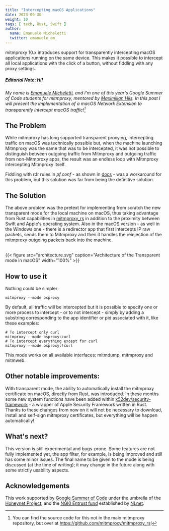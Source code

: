 ```yaml
---
title: "Intercepting macOS Applications"
date: 2023-09-30
weight: 10
tags: [ tech, Rust, Swift ]
author:
  name: Emanuele Micheletti
  twitter: emanuele_em_
---
```


mitmproxy 10.x introduces support for transparently intercepting macOS applications running on the same device.
This makes it possible to intercept all local applications with the click of a button, without fiddling with any proxy settings.

<!--more-->

##### *Editorial Note: Hi!*

*My name is [Emanuele Micheletti], and I'm one of this year's Google Summer of Code students for mitmproxy, 
mentored by [Maximilian Hils]. In this post I will present the implementation of a macOS Network Extension 
to transparently intercept macOS traffic![^source]*

[Emanuele Micheletti]: https://twitter.com/emanuele_em_
[Maximilian Hils]:  https://twitter.com/maximilianhils
[^source]: You can find the source code for this not in the main mitmproxy repository, but over at https://github.com/mitmproxy/mitmproxy_rs!

## The Problem

While mitmproxy has long supported transparent proxying, 
Intercepting traffic on macOS was technically possible but, when the machine launching Mitmproxy was the same that was to
be intercepted, it was not possible to distinguish between outgoing traffic from Mitmproxy and outgoing traffic from
non-Mitmproxy apps, the result was an endless loop with Mitmproxy intercepting Mitmproxy itself.

Fiddling with rdr rules in _pf.conf_ - as shown
in [docs](https://docs.mitmproxy.org/stable/howto-transparent/#work-around-to-redirect-traffic-originating-from-the-machine-itself-1) -
was a workaround for this problem, but this solution was far from being the definitive solution.

## The Solution

The above problem was the pretext for implementing from scratch the new transparent mode for the local machine on macOS,
thus taking advantage from Rust capabilities in [mitmproxy_rs](https://github.com/mitmproxy/mitmproxy_rs) in addition to
the proximity between Swift and Apple's operating system.
Also in the macOS version - as well in the Windows one - there is a redirector app that first intercepts IP raw packets,
sends them to Mitmproxy and then it handles the reinjection of the mitmproxy outgoing packets back into the machine.

<br>
{{<
figure src="architecture.svg"
caption="Architecture of the Transparent mode in macOS"
width="100%"
>}}
<br>

## How to use it

Nothing could be simpler:

```shell
mitmproxy --mode osproxy
```

By default, all traffic will be intercepted but it is possible to specify one or more process to intercept - or to not
intercept - simply by adding a substring corresponding to the app identifier or pid associated with it, like these
examples:

```shell
# To intercept only curl
mitmproxy --mode osproxy:curl
# To intercept everything except for curl
mitmproxy --mode osproxy:!curl
```

This mode works on all available interfaces: mitmdump, mitmproxy and mitmweb.

## Other notable improvements:

With transparent mode, the ability to automatically install the mitmproxy certificate on macOS, directly from Rust, was
introduced. In these months some new system functions have been added
within [x52dev/security-framework](https://github.com/x52dev/security-framework) - a wrapper of Apple Security Framework
written in Rust. Thanks to these changes from now on it will not be necessary to download, install and self-sign
mitmproxy certificates, but everything will be happen automatically!

## What's next?

This version is still experimental and bugs-prone. Some features are not fully implemented yet, the app filter, for
example, is being improved and still has some minor issues.
The final name to be given to the mode is being discussed (at the time of writing); it may change in the future along
with some strictly usability aspects.

## Acknowledgements

This work supported by [Google Summer of Code] under the umbrella of the [Honeynet&nbsp;Project], and the 
[NGI0 Entrust fund](https://nlnet.nl/entrust/) established by [NLnet](https://nlnet.nl/).

[Honeynet&nbsp;Project]: https://www.honeynet.org/
[Google Summer of Code]: https://summerofcode.withgoogle.com/
[NLnet]: https://nlnet.nl/